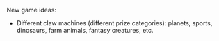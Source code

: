 New game ideas:
- Different claw machines (different prize categories): planets, sports, dinosaurs, farm animals, fantasy creatures, etc.
